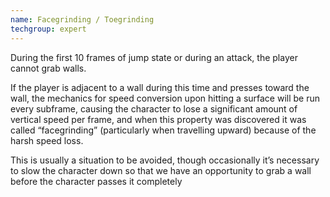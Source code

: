 ```yaml
---
name: Facegrinding / Toegrinding
techgroup: expert
---
```


During the first 10 frames of jump state or during an attack, the player cannot grab walls.

If the player is adjacent to a wall during this time and presses toward the wall, the mechanics for speed conversion upon hitting a surface will be run every subframe, causing the character to lose a significant amount of vertical speed per frame, and when this property was discovered it was called “facegrinding” (particularly when travelling upward) because of the harsh speed loss.

This is usually a situation to be avoided, though occasionally it’s necessary to slow the character down so that we have an opportunity to grab a wall before the character passes it completely
